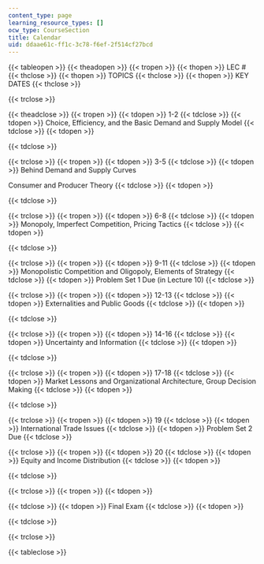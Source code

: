 ```yaml
---
content_type: page
learning_resource_types: []
ocw_type: CourseSection
title: Calendar
uid: ddaae61c-ff1c-3c78-f6ef-2f514cf27bcd
---
```


{{< tableopen >}}
{{< theadopen >}}
{{< tropen >}}
{{< thopen >}}
LEC #
{{< thclose >}}
{{< thopen >}}
TOPICS
{{< thclose >}}
{{< thopen >}}
KEY DATES
{{< thclose >}}

{{< trclose >}}

{{< theadclose >}}
{{< tropen >}}
{{< tdopen >}}
1-2
{{< tdclose >}}
{{< tdopen >}}
Choice, Efficiency, and the Basic Demand and Supply Model
{{< tdclose >}}
{{< tdopen >}}

{{< tdclose >}}

{{< trclose >}}
{{< tropen >}}
{{< tdopen >}}
3-5
{{< tdclose >}}
{{< tdopen >}}
Behind Demand and Supply Curves  
  
Consumer and Producer Theory
{{< tdclose >}}
{{< tdopen >}}

{{< tdclose >}}

{{< trclose >}}
{{< tropen >}}
{{< tdopen >}}
6-8
{{< tdclose >}}
{{< tdopen >}}
Monopoly, Imperfect Competition, Pricing Tactics
{{< tdclose >}}
{{< tdopen >}}

{{< tdclose >}}

{{< trclose >}}
{{< tropen >}}
{{< tdopen >}}
9-11
{{< tdclose >}}
{{< tdopen >}}
Monopolistic Competition and Oligopoly, Elements of Strategy
{{< tdclose >}}
{{< tdopen >}}
Problem Set 1 Due (in Lecture 10)
{{< tdclose >}}

{{< trclose >}}
{{< tropen >}}
{{< tdopen >}}
12-13
{{< tdclose >}}
{{< tdopen >}}
Externalities and Public Goods
{{< tdclose >}}
{{< tdopen >}}

{{< tdclose >}}

{{< trclose >}}
{{< tropen >}}
{{< tdopen >}}
14-16
{{< tdclose >}}
{{< tdopen >}}
Uncertainty and Information
{{< tdclose >}}
{{< tdopen >}}

{{< tdclose >}}

{{< trclose >}}
{{< tropen >}}
{{< tdopen >}}
17-18
{{< tdclose >}}
{{< tdopen >}}
Market Lessons and Organizational Architecture, Group Decision Making
{{< tdclose >}}
{{< tdopen >}}

{{< tdclose >}}

{{< trclose >}}
{{< tropen >}}
{{< tdopen >}}
19
{{< tdclose >}}
{{< tdopen >}}
International Trade Issues
{{< tdclose >}}
{{< tdopen >}}
Problem Set 2 Due
{{< tdclose >}}

{{< trclose >}}
{{< tropen >}}
{{< tdopen >}}
20
{{< tdclose >}}
{{< tdopen >}}
Equity and Income Distribution
{{< tdclose >}}
{{< tdopen >}}

{{< tdclose >}}

{{< trclose >}}
{{< tropen >}}
{{< tdopen >}}

{{< tdclose >}}
{{< tdopen >}}
Final Exam
{{< tdclose >}}
{{< tdopen >}}

{{< tdclose >}}

{{< trclose >}}

{{< tableclose >}}